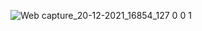 ![Web capture_20-12-2021_16854_127 0 0 1](https://user-images.githubusercontent.com/72306297/146746124-93694390-c1bb-4c02-85bf-2bb6e460cd61.jpeg)

